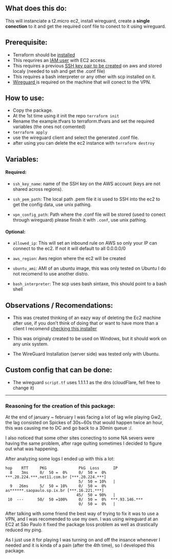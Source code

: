 ## What does this do: 

This will instanciate a t2.micro ec2, install wireguard, create a **single conection** to it
and get the required conf file to conect to it using wireguard.

## Prerequisite:
* Terraform should be [installed](https://developer.hashicorp.com/terraform/tutorials/aws-get-started/install-cli) 
* This requrires an [IAM user](https://registry.terraform.io/providers/hashicorp/aws/latest/docs#authentication-and-configuration) with EC2 access.
* This requires a previous [SSH key pair to be created](https://docs.aws.amazon.com/ground-station/latest/ug/create-ec2-ssh-key-pair.html) on aws and stored localy (needed to ssh and get the .conf file)
* This requires a bash interpreter or any other with scp installed on it.
* [Wireguard ](https://www.wireguard.com/) is required on the machine that will conect to the VPN.

## How to use: 
* Copy the package.
* At the 1st time using it init the repo `terraform init`
* Rename the example.tfvars to terraform.tfvars and set the required variables (the ones not comented)
* `terraform apply`
* use the wireguard client and select the generated .conf file. 
* after using you can delete the ec2 instance with `terraform destroy`


## Variables: 
#### Required:
* ``ssh_key_name``: name of the SSH key on the AWS account (keys are not shared across regions).
  
* ``ssh_pem_path``: The local path .pem file it is used to SSH into the ec2 to get the config data, use unix pathing.

* ``vpn_config_path``: Path where the .conf file will be stored (used to conect through wireguard) please finish it with ``.conf``, use unix pathing.

#### Optional:

* ``allowed_ip``:  This will set an inbound rule on AWS so only your IP can connect to the ec2. If not it will default to all 0.0.0.0/0

* ``aws_region``: Aws region where the ec2 will be created  

* ``ubuntu_ami``: AMI of an ubuntu image, this was only tested on Ubuntu I do not recomend to use another distro.

* ``bash_interpreter``: The scp uses bash sintaxe, this should point to a bash shell

## Observations / Recomendations: 
* This was created thinking of an eazy way of deleting the Ec2  machine after use, if you don't think of doing that or want to have more than a client I recomend [checking this installer](https://github.com/Nyr/wireguard-install) 

* This was originaly created to be used on Windows, but it should work on any unix system.

* The WireGuard Installation (server side) was tested only with Ubuntu.  

## Custom config that can be done: 

* The wireguard ``script.tf`` uses 1.1.1.1 as the dns (cloudFlare, fell free to change it)

---

### Reasoning for the creation of this package:

At the end of january ~ february  I was facing a lot of lag wile playing Gw2, the lag consisted on Spickes of 30s~60s that
would happen twice an hour, this was causing me to DC and go back to a 30min queue :/.

I also noticed that some other sites conecting to some NA severs were having the same problem, after rage quiting sometimes
I decided to figure out what was happening. 

After analyzing some logs I ended up with this a lot:  


````
hop    RTT     PKG              PkG  Loss      IP 
  8    3ms     0/  50 =  0%     0/  50 =  0%  ***.20.224.***.net11.com.br [***.20.224.***] 
                                5/  50 = 10%   |
  9   26ms     5/  50 = 10%     0/  50 =  0%  as******.saopaulo.sp.ix.br [***.16.221.***] 
                               45/  50 = 90%   |
 10  ---      50/  50 =100%     0/  50 =  0%  ***.93.146.*** 
                                0/  50 =  0%   |

````

After talking with some friend the best way of trying to fix it was to use a VPN, and I was recomended to use my own.
I was using wireguard at an EC2 at São Paulo it fixed the package loss problem as well as drastically reduced my ping.

As I just use it for playing I was turning on and off the insance whenever I needed and it is kinda of a pain (after the 4th time), so I developed this package.
